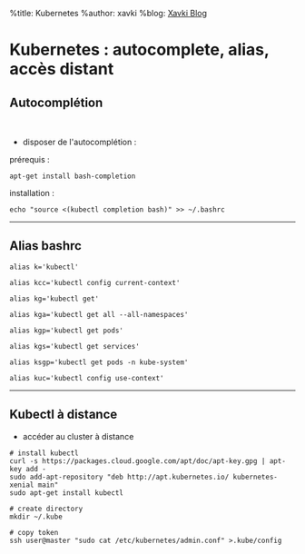 %title: Kubernetes 
%author: xavki
%blog: [Xavki Blog](https://xavki.blog)


# Kubernetes : autocomplete, alias, accès distant


## Autocomplétion


<br>

* disposer de l'autocomplétion :

prérequis :

```
apt-get install bash-completion
```

installation :

```
echo "source <(kubectl completion bash)" >> ~/.bashrc
```

---------------------------------------------------------------------


## Alias bashrc


``` 
alias k='kubectl'

alias kcc='kubectl config current-context'

alias kg='kubectl get'

alias kga='kubectl get all --all-namespaces'

alias kgp='kubectl get pods'

alias kgs='kubectl get services'

alias ksgp='kubectl get pods -n kube-system'

alias kuc='kubectl config use-context'
```

---------------------------------------------------------------------

## Kubectl à distance 


* accéder au cluster à distance


```
# install kubectl
curl -s https://packages.cloud.google.com/apt/doc/apt-key.gpg | apt-key add -
sudo add-apt-repository "deb http://apt.kubernetes.io/ kubernetes-xenial main" 
sudo apt-get install kubectl

# create directory
mkdir ~/.kube

# copy token
ssh user@master "sudo cat /etc/kubernetes/admin.conf" >.kube/config
```

